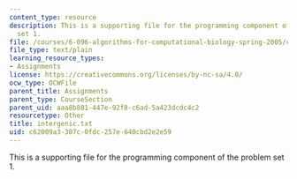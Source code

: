 ```yaml
---
content_type: resource
description: This is a supporting file for the programming component of the problem
  set 1.
file: /courses/6-096-algorithms-for-computational-biology-spring-2005/c62009a3307c0fdc257e640cbd2e2e59_intergenic.txt
file_type: text/plain
learning_resource_types:
- Assignments
license: https://creativecommons.org/licenses/by-nc-sa/4.0/
ocw_type: OCWFile
parent_title: Assignments
parent_type: CourseSection
parent_uid: aaa8b881-447e-92f8-c6ad-5a423dcdc4c2
resourcetype: Other
title: intergenic.txt
uid: c62009a3-307c-0fdc-257e-640cbd2e2e59
---
```

This is a supporting file for the programming component of the problem set 1.